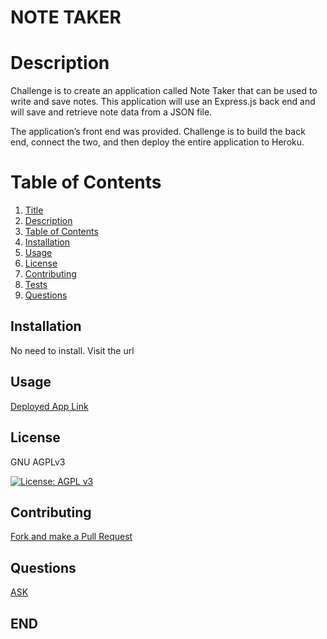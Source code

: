 # NOTE TAKER

# Description
Challenge is to create an application called Note Taker that can be used to write and save notes. This application will use an Express.js back end and will save and retrieve note data from a JSON file.

The application’s front end was provided. Challenge is to build the back end, connect the two, and then deploy the entire application to Heroku.

# Table of Contents
1. [Title](#note-taker)
2. [Description](#description)
3. [Table of Contents](#table-of-contents)
4. [Installation](#Installation)
5. [Usage](#Usage)
6. [License](#License)
7. [Contributing](#Contributing)
8. [Tests](#Tests)
9. [Questions](#Questions)

## Installation
No need to install.  Visit the url

## Usage
[Deployed App Link](https://pure-harbor-21490.herokuapp.com/)

## License
GNU AGPLv3

[![License: AGPL v3](https://img.shields.io/badge/License-AGPL%20v3-lightgrey.svg)](https://www.gnu.org/licenses/agpl-3.0)

## Contributing  
[Fork and make a Pull Request](https://github.com/cridder/Note-Taker)

## Questions
[ASK](https://github.com/cridder)

## END